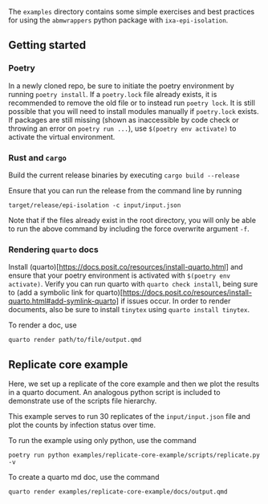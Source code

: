 The `examples` directory contains some simple exercises and best practices for using the
`abmwrappers` python package with `ixa-epi-isolation`.

## Getting started
### Poetry
In a newly cloned repo, be sure to initiate the poetry environment by running `poetry install`.
If a `poetry.lock` file already exists, it is recommended to remove the old file or to instead run `poetry lock`.
It is still possible that you will need to install modules manually if `poetry.lock` exists.
If packages are still missing (shown as inaccessible by code check or throwing an error on `poetry run ...`),
use `$(poetry env activate)` to activate the virtual environment.

### Rust and `cargo`
Build the current release binaries by executing `cargo build --release`

Ensure that you can run the release from the command line by running
```
target/release/epi-isolation -c input/input.json
```
Note that if the files already exist in the root directory, you will only be able to run the above
command by including the force overwrite argument `-f`.

### Rendering `quarto` docs
Install (quarto)[https://docs.posit.co/resources/install-quarto.html] and ensure that your poetry
environment is activated with `$(poetry env activate)`. Verify you can run quarto with `quarto check install`,
being sure to (add a symbolic link for quarto)[https://docs.posit.co/resources/install-quarto.html#add-symlink-quarto] if issues occur. 
In order to render documents, also be sure to install `tinytex` using `quarto install tinytex`.

To render a doc, use 

```
quarto render path/to/file/output.qmd
```

## Replicate core example
Here, we set up a replicate of the core example and then we plot the results in a quarto document.
An analogous python script is included to demonstrate use of the scripts file hierarchy.

This example serves to run 30 replicates of the `input/input.json` file and plot the counts by
infection status over time.

To run the example using only python, use the command

```
poetry run python examples/replicate-core-example/scripts/replicate.py -v
```

To create a quarto md doc, use the command

```
quarto render examples/replicate-core-example/docs/output.qmd
```
